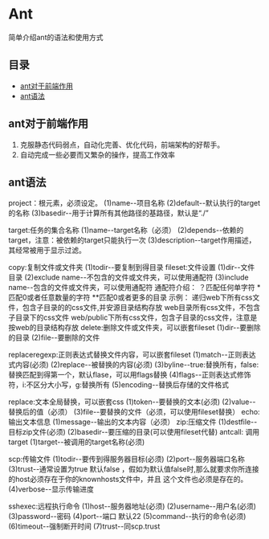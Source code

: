 # Ant

简单介绍ant的语法和使用方式

##	目录

*	[ant对于前端作用](#ant对于前端作用)
*	[ant语法](#ant常用语法)

##	ant对于前端作用

1.  克服静态代码弱点，自动化完善、优化代码，前端架构的好帮手。
2.	自动完成一些必要而又繁杂的操作，提高工作效率

## ant语法

<project name="demo" default="all" basedir="."></project>
project：根元素，必须设定。
(1)name--项目名称
(2)default--默认执行的target的名称
(3)basedir--用于计算所有其他路径的基路径，默认是“./”

<target name="_develep" depends="init" description="test"></target>
target:任务的集合名称
(1)name--target名称（必须）
(2)depends--依赖的target，注意：被依赖的target只能执行一次
(3)description--target作用描述，其经常被用于显示过滤。


<copy todir="${dir.output}">
    <fileset dir="web">
    <exclude name="build/"></exclude>
    <include name="app.js"/>
    <include name="**/*css"/>
    <include name="**/*css"/>
    <include name="/**/*css"/>
    </fileset>
</copy>
copy:复制文件或文件夹
(1)todir--要复制到得目录
fileset:文件设置
(1)dir--文件目录
(2)exclude name--不包含的文件或文件夹，可以使用通配符
(3)include name--包含的文件或文件夹，可以使用通配符
通配符介绍：
？匹配任何单字符
*匹配0或者任意数量的字符
**匹配0或者更多的目录
示例：
<include name="**/*css"/> 递归web下所有css文件，包含子目录的的css文件,并安源目录结构存放
<include name="*css"/> web目录所有css文件，不包含子目录下的css文件
<include name="public/**/*.css"/>  web/public下所有css文件，包含子目录的css文件，注意是按web的目录结构存放

<delete dir="${dir.output}"/>
delete:删除文件或文件夹，可以嵌套fileset
(1)dir--要删除的目录
(2)file--要删除的文件

<replaceregexp match="v=\d+" replace="v=${dateTime}" byline="false" flags="g" encoding="utf-8"></replaceregexp>
replaceregexp:正则表达式替换文件内容，可以嵌套fileset
(1)match--正则表达式内容(必须)
(2)replace--被替换的内容(必须)
(3)byline--true:替换所有，false:替换匹配到得第一个，默认flase，可以用flags替换
(4)flags--正则表达式修饰符，i:不区分大小写，g:替换所有
(5)encoding--替换后存储的文件格式

<replace token="123" value="121113" file="output/index.css" encoding="utf-8"/>
replace:文本全局替换，可以嵌套css
(1)token--要替换的文本(必须)
(2)value--替换后的值（必须）
(3)file--要替换的文件（必须，可以使用fileset替换）


<echo message="test"/>
echo:输出文本信息
(1)message--输出的文本内容（必须）

<zip destfile="${dir.zip}/ad-backoffice.zip" basedir="${dir.output}"/>
zip:压缩文件
(1)destfile--目标zip文件(必须)
(2)basedir--要压缩的目录(可以使用fileset代替)


<antcall target="echoTestTest"/>
antcall: 调用target
(1)target--被调用的target名称(必须)

<scp todir="${baolei.user}:${baolei.pwd}@123.150.172.198:." port="63008" trust="true" verbose="true"></scp>
scp:传输文件
(1)todir--要传到得服务器目标(必须)
(2)port--服务器端口名称
(3)trust--通常设置为true 默认false ，假如为默认值false时,那么就要求你所连接的host必须存在于你的knownhosts文件中，并且 这个文件也必须是存在的。
(4)verbose--显示传输进度

<script type="build/html">
<sshexec host="123.150.172.198" username="${baolei.user}" password="${baolei.pwd}" port="63008" command="cd /home/${baolei.user};expect aa.sh" timeout="20000" trust="true"/>
</script>
sshexec:远程执行命令
(1)host--服务器地址(必须)
(2)username--用户名(必须)
(3)password--密码
(4)port--端口 默认22
(5)command--执行的命令(必须)
(6)timeout--强制断开时间
(7)trust--同scp.trust